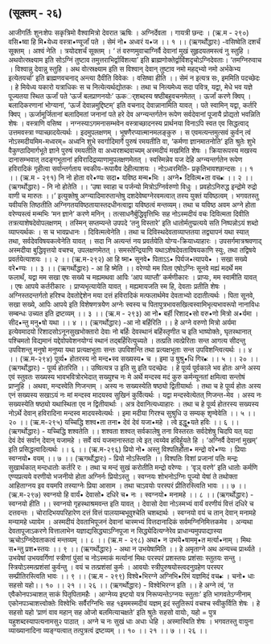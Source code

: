 ## (सूक्तम् - २६)
आजीगर्तिः शुनःशेपः सकृत्रिमो वैश्वामित्रो देवरात ऋषिः । 
अग्निर्देवता । गायत्री छन्दः ।
(ऋ.म - २९०) 
वसि•ष्वा हि मि•येध्य वस्त्रा•ण्यूर्जां पते । 
सेमं नो• अध्वरं य•ज   ।। १ ।। 
(ऋगर्थोद्धारः) -वसिष्वेति दशर्चं सूक्तम् । अश्वं नेति । त्रयोदशर्चं सूक्तम् । ‘ तं वरुणमुवाचाग्निर्वै देवानां मुखं सुहृदयतमस्त्वं नु स्तुहि । अथवोत्स्रक्ष्याम इति सोऽग्निं तुष्टाव तमुत्तराभिर्द्वाविंशत्या’ इति ब्राह्मणोक्तेर्द्वाविंशदृचोऽग्निदेवताः। ‘तमग्निरुवाच । विश्वान्नु देवान्नु स्तुहि । अथ वोत्स्रक्ष्याम इति स विश्वान् देवान् तुष्टाव नमो महद्भ्यो नमो अर्भकेभ्य इत्येतयर्चा’ इति ब्राह्मणवचनाद् अन्त्या दैवीति विवेकः । 
वसिष्वा हीति ।। सेमं न इत्यत्र  सः,  इममिति पदच्छेदः । हे  मियेध्य यकारो यत्राधिकः स च नित्येत्यर्थद्योतकः । तथा च नित्यमेध्य सदा पवित्र, यद्वा, मेधे भव यज्ञे पूज्यतया स्थित  ऊर्जां पते  ‘ऊर्जं बलप्राणनयोः’ ऊकर््शब्दस्य षष्ठीबहुवचनमेतत् । ऊर्जां करणे क्विप् । बलादिकरणानां भोग्यानां, ‘ऊर्जं देवान्नमुद्दिष्टम्’ इति वचनाद् देवान्नानामिति यावत् । पते स्वामिन्  यद्वा, कर्तरि क्विप् । ऊर्जामूर्जितानां बलादिमतां जनानां पते हरे देव  अग्न्यन्तर्गतेन रूपेण सर्वदेवानां पूजायै प्रोद्यतो भवन्निति शेषः । वस्त्राणि वसिष्व । नग्नस्याऽगमनासम्भवेन वस्त्राच्छादनस्य प्रार्थनया विनाऽपि  स्वत एव सिद्धत्वाद्  उत्तमवस्त्रा ण्याच्छादयेत्यर्थः  । इदमुपलक्षणम् । भूषणैरप्यात्मानमलङ्कुरु । स एवमत्यन्तमुत्सवं कुर्वन् त्वं नोऽस्मदीयमिम-मध्वरम्= अध्वनि शुभे स्वर्गादिमार्गे पुरुषं रमयतीति वा, ‘कर्मणा ज्ञानमातनोति’ इति श्रुतेः शुभे वैकुण्ठादिमार्गभूते ज्ञाने पुरुषं रमयतीति वा  अध्वरशब्दवाच्यम् अस्मदीयं मखमिति शेषः । क्रियारूपस्य मखस्य दानासम्भवात् तदङ्गभूतानां हविरादिद्रव्याणामुपलक्षणमेतत् । स्वस्मिन्नेव  यज  देहि  अग्न्यन्तर्गतेन रूपेण हविरादिकं गृहीत्वा सर्वान्तर्गताय स्वकीय-रूपायैव देहीत्याशयः । नोऽध्वरमिति- प्रकृतिभावश्छान्दसः ।। १ ।।
(ऋ.म - २९१) 
नि नो होता वरे•ण्यः सदा• यविष्ठ मन्म•भिः ।
अग्ने• दिवित्म•ता वच•ः    ।। २ ।। 
(ऋगर्थोद्धारः) - नि नो होतेति ।। ‘उषा स्वाहा च पर्जन्यो मित्रोऽग्निर्वरुणो विधुः । प्रवहोऽनिरुद्ध इन्द्रोमे रुद्रो वाणी च मारुतः ।।’ इत्युक्तेषु अग्न्यादिमारुतान्तेषु दशदेवेष्वग्नेरवमत्वात् तस्य युक्तं यविष्ठत्वम् । भगवतस्तु यवीयसि तिष्ठतीति अग्निगतयविष्ठतायास्तदधीनत्वाद्वा यविष्ठत्वं मन्तव्यम्। तथा च यविष्ठ अवम अग्ने होता वरेण्यस्त्वं मन्मभिः ‘मन ज्ञाने’ करणे मनिन् । तत्साधनैर्बुद्धिवृत्तिभिः सह नोऽस्मदीयं वचः दिवित्मता दिवीति तत्रत्याशेषदेवोपलक्षणम् । तस्मिन् सप्तम्यन्ते उपपदे ‘तनु विस्तारे’ इति धातोर्मतुप्प्रत्यये सति निष्पन्नोऽयं शब्दो व्याप्त्यर्थकः । स च भावप्रधानः । दिवित्मत्वेनेति । तथा च दिविस्थदेवताव्याप्ततया तद्व्यापनं यथा स्यात् तथा, सर्वदेवविषयकत्वेनेति यावत् । सदा नि अत्यन्तं नय प्रवर्तयेति योग्य-क्रियाध्याहारः । उपसर्गमात्रश्रवणाद् अस्मदीया बुद्धिवृत्तयो वचश्च, उपलक्षणमेतत् । समस्तेन्द्रियाणि यथाऽशेषदेवताविषयकाणि स्युः,  तथा तद्विषये प्रवर्तयेत्याशयः ।। २ ।। 
(ऋ.म-२९२) 
आ हि ष्मा• सूनवे• पिताऽऽ• पिर्यज•त्यापये• । 
सखा सख्ये वरे•ण्यः ।। ३ ।। 
(ऋगर्थोद्धारः) - आ हि ष्मेति ।। वरेण्यो मम पिता एषोऽग्निः सूनवे मह्यं मदर्थे मम फलार्थं, यद्वा मम सखा एषः सख्ये च मह्यमथवा आपिः ‘आप व्याप्तौ’ कर्मणीकारः । प्राप्यः, मम स्वामीति यावत् । एषः आपये कर्तरीकारः । प्राप्यभृत्यायेति यावत् । मह्यमायजति स्म हि, देवताः प्रतीति शेषः । अग्निस्तदन्तर्गतो हरिश्च देवतोद्देशेन मया दत्तं हविरादिकं मत्फलार्थमेव देवताभ्यो ददातीत्यर्थः । पिता सूनवे, सखा सख्ये, आपिः आपये इति विशेषणत्रयेेण अग्नेः स्वस्य च पितापुत्रभावसखित्वस्वामिभृत्यभावरूपो नानाविधः सम्बन्धः उच्यत इति द्रष्टव्यम् ।। ३ ।। 
(ऋ.म - २९३)
आ नो• बर्ही रिशाद•सो वरु•णो मित्रो अ•र्यमा । 
सीद•न्तु मनु•षो यथा  ।। ४ ।। 
(ऋगर्थोद्धारः) -आ नो बर्हिरिति ।। हे अग्ने  वरुणो मित्रो अर्यमा इत्येवमादयो रिशादसोऽनूनसुखभोक्तारो देवाः नो बर्हिः देवस्थानं बर्हिस्तृणीत च इति भाष्योक्तेः, घृतस्थानात् पश्चिमतो विद्यमानं यद्देवोपवेशनयोग्यं स्थानं तद्बर्हिरित्युच्यते । तत्प्रति त्वत्प्रेरिताः सन्त आगत्य सीदन्तु उपविशन्तु मनुषो मनुष्या यथा प्रत्यक्षभूताः सन्तः उपविशन्ति तथा प्रत्यक्षभूताः सन्त उपविशन्त्वित्यर्थः ।। ४ ।। 
(ऋ.म-२९४) 
पूर्व्य• होतरस्य नो मन्द•स्व सख्यस्य• च । 
इमा उ षुश्रु•धि गिर•ः ।। ५ ।। २० ।।
(ऋगर्थोद्धारः) -  पूर्व्य  होतरिति ।।  उष्वित्यत्र उ इति सु इति पदच्छेदः  । हे पूर्व्य पूर्वकाले भव होतः अग्ने  अस्य  एवं स्तुवतः सख्यस्य भावभवित्रोरभेदात् सख्युश्च नः मे अर्थे मन्दस्व मदं कुरु कर्मन्यूनतां क्षमित्वा सन्तोषं प्राप्नुहि । अथवा, मन्दस्वेति णिजन्तम् । अस्य नः सख्यस्येति षष्ठ्यो द्वितीयार्थाः । तथा च हे पूर्व्य होतः अस्य एनं सख्यस्य सखाऽयं नः मां मन्दस्व मादयस्व सुखिनं कुर्वित्यर्थः । यद्वा मन्दस्वेत्येतत् णिजन्त-मेव । अस्य नः सख्यस्येति षष्ठ्यो यथास्थिता एव न द्वितीयार्थाः  । अत्र देवानित्यध्याहारः । तथा च हे पूर्व्य होतरस्य सख्यस्य नोऽर्थे देवान् हविरादिना मन्दस्व मादयस्वेत्यर्थः । इमा मदीया गिरश्च सुश्रुधि  उ सम्यक् शृण्वेवेति ।। ५ ।। २० ।। 
(ऋ.म-२९५) 
यच्चिद्धि शश्व•ता तना• देवं देवं यजा•महे ।
त्वे इद्धू•यते हविः ।। ६ ।। 
(ऋगर्थोद्धारः) - यच्चिद्धि शश्वतेति ।। शश्वता शश्वत् सर्वकालेषु तना विस्तरतः  सर्वदेशेषु  चिदपि यत् यदा देवं देवं सर्वान् देवान् यजामहे । सर्वे वयं यजमानास्तदा त्वे इत् त्वय्येव हविर्हूयते हि । ‘अग्निर्वै देवानां मुखम्’ इति प्रसिद्धत्वादित्यर्थः ।। ६ ।। 
(ऋ.म-२९६)
प्रियो नो• अस्तु विश्पतिर्होता• मन्द्रो वरे•ण्यः ।
प्रियाः स्वग्नयो• वयम्   ।। ७ ।। 
(ऋगर्थोद्धारः) - प्रियो नोऽस्त्विति ।। विश्पतिः विशां प्रजानां पतिः मन्द्रः सुखार्थकात् मन्दधातोः कर्तरि रः । तथा च मन्दं सुखं करोतीति मन्द्रो वरेण्यः । ‘वृञ् वरणे’ इति धातोः कर्मणि एण्यप्रत्यये वरणीयो भजनीयो होता अग्निर्नः प्रियोऽस्तु । स्वग्नयः शोभनोऽग्निः पूज्यो येषां ते तथोक्ता आहिताग्नय इव वयमपि तस्याग्नेः प्रिया आसाम । तथा चाऽवयोः परस्परं प्रीतिरस्त्विति भावः ।। ७ ।। 
(ऋ.म-२९७) 
स्वग्नयो हि वार्यं• देवासो• दधिरे च• नः ।
स्वग्नयो• मनामहे   ।। ८ ।। 
(ऋगर्थोद्धारः) - स्वग्नयो हीति ।। स्वग्नयो  गृहस्थाश्रमवन्त  इति यावत् । देवासो देवा नोऽस्मभ्यं वार्यं वरणीयं वित्तं दधिरे च दत्तवन्तः । चोरादिभयपरिहारेण दत्तं वित्तं पालयाम्बभूवुश्चेति चशब्दार्थः । स्वग्नयो वयं च तान् देवान् मनामहे मन्यामहे ध्यायेम । अस्मदीयं देवताभिपूजनं देवानां चास्मभ्यं वित्तदानादिकं सर्वमग्निनिमित्तकमेव । अन्यथा देवतापूजाऽकरणे वित्तालाभेन यज्ञाद्यसिद्ध्याऽग्निपूजा न सिद्ध्येदित्यग्नेरेव प्राधान्यमुपपाद्यास्या ऋचोऽग्निदेवताकत्वं मन्तव्यम् ।। ८ ।। 
(ऋ.म - २९८) 
अथा• न उभये•षाममृ•त मर्त्या•नाम् । 
मिथः स•न्तु प्रश•स्तयः ।। ९ ।। 
(ऋगर्थोद्धारः) - अथा न उभयेषामिति ।। हे अमृताग्ने अथ अन्यच्च प्रार्थ्यते । उभयेषां उभयवर्गिणां स्त्रीणां पुंसां च नोऽस्माकं मर्त्यानां मिथः परस्परं प्रशस्तयः प्रशंसाः स्तुतयः सन्तु । स्त्रियोऽस्मत्प्रशंसां कुर्वन्तु । वयं च तत्प्रशंसां कुर्मः । आवयोः स्त्रीपुरुषयोस्त्वदनुग्रहेण परस्पर सम्प्रीतिरस्त्विति भावः ।। ९ ।। 
(ऋ.म - २९९) 
विश्वे•भिरग्ने अग्निभि•रिमं यज्ञमिदं वच•ः ।
चनो• धाः सहसो यहो।। १० ।। २१ ।। २६ ।।
(ऋगर्थोद्धारः) - विश्वेभिरग्न इति ।। हे अग्ने  त्वं, 
‘त एवैकोनपञ्चाशत् साकं पितृपितामहैः । 
आग्नेय्य इष्टयो यत्र निरूप्यन्तेऽग्नयः स्तुताः’ 
इति भागवतेऽग्नीनाम् एकोनपञ्चाशत्त्वोक्तेः विश्वेभिः सर्वैरग्निभिः  सह १इममस्मदीयं यज्ञम् इदं स्तुतिरूपं वचश्च स्वीकुर्विति शेषः । हे सहसो यहो ‘प्राणं वाव महान् सह ओजो बलमित्याचक्षते’ इति श्रुतेः सहसो वायोः, यहो = पुत्र   यहुशब्दस्यापत्यनामसु२  पाठात्  । अग्ने च नः सुखं धाः अधाः धेहि । अस्मास्विति शेषः । भगवतस्तु वायुना व्याख्यानादिना व्यङ्ग्यत्वात् तत्पुत्रत्वं द्रष्टव्यम् ।। १० ।। २१ ।। ७ ।। २६ ।।
